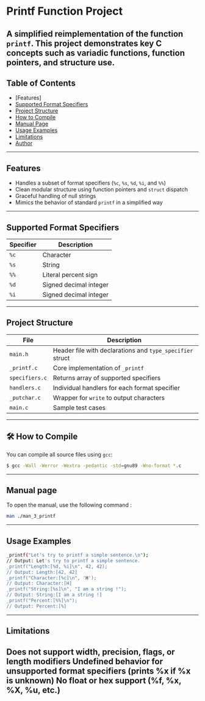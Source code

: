 # Printf Function Project
A simplified reimplementation of the function `printf`. This project demonstrates key C concepts such as variadic functions, function pointers, and structure use.
---
## Table of Contents
- [Features]
- [Supported Format Specifiers](#supported-format-specifiers)
- [Project Structure](#project-structure)
- [How to Compile](#how-to-compile)
- [Manual Page](#Manual-page)
- [Usage Examples](#usage-examples)
- [Limitations](#limitations)
- [Author](#author)
---
## Features
- Handles a subset of format specifiers (`%c`, `%s`, `%d`, `%i`, and `%%`)
- Clean modular structure using function pointers and `struct` dispatch
- Graceful handling of null strings
- Mimics the behavior of standard `printf` in a simplified way
---
## Supported Format Specifiers
| Specifier | Description                   |
|-----------|-------------------------------|
| `%c`      | Character                     |
| `%s`      | String                        |
| `%%`      | Literal percent sign          |
| `%d`      | Signed decimal integer        |
| `%i`      | Signed decimal integer        |
---
## Project Structure
| File               | Description |
|--------------------|-------------|
| `main.h`           | Header file with declarations and `type_specifier` struct |
| `_printf.c`        | Core implementation of `_printf` |
| `specifiers.c`     | Returns array of supported specifiers |
| `handlers.c`       | Individual handlers for each format specifier |
| `_putchar.c`       | Wrapper for `write` to output characters |
| `main.c`           | Sample test cases |
---
## :hammer_and_wrench: How to Compile
You can compile all source files using `gcc`:
```bash
$ gcc -Wall -Werror -Wextra -pedantic -std=gnu89 -Wno-format *.c
```
---
## Manual page
To open the manual, use the following command :
```bash
man ./man_3_printf
```
---
## Usage Examples
```bash
_printf("Let's try to printf a simple sentence.\n");
// Output: Let's try to printf a simple sentence.
_printf("Length:[%d, %i]\n", 42, 42);
// Output: Length:[42, 42]
_printf("Character:[%c]\n", 'H');
// Output: Character:[H]
_printf("String:[%s]\n", "I am a string !");
// Output: String:[I am a string !]
_printf("Percent:[%%]\n");
// Output: Percent:[%]
```
---
## Limitations
Does not support width, precision, flags, or length modifiers
Undefined behavior for unsupported format specifiers (prints %x if %x is unknown)
No float or hex support (%f, %x, %X, %u, etc.)
---









